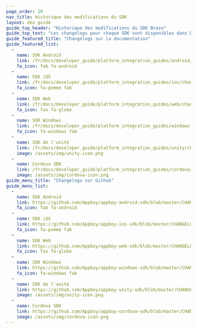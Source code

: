 ```yaml
---
page_order: 20
nav_title: Historique des modifications du SDK
layout: dev_guide
guide_top_header: "Historique des modifications du SDK Braze"
guide_top_text: "Les changelogs pour chaque SDK sont disponibles dans Docs ou dans leurs dépôts Github individuels liés ci-dessous."
guide_featured_title: "Changelogs sur la documentation"
guide_featured_list:
  - 
    name: SDK Android
    link: /fr/docs/developer_guide/platform_integration_guides/android/changelog/
    fa_icon: fab fa-android
  - 
    name: SDK iOS
    link: /fr/docs/developer_guide/platform_integration_guides/ios/changelog/
    fa_icon: fa-pomme fab
  - 
    name: SDK Web
    link: /fr/docs/developer_guide/platform_integration_guides/web/changelog/
    fa_icon: fas fa-globe
  - 
    name: SDK Windows
    link: /fr/docs/developer_guide/platform_integration_guides/windows_universal/changelog/
    fa_icon: fa-windows fab
  - 
    name: SDK de l'unité
    link: /fr/docs/developer_guide/platform_integration_guides/unity/changelog/
    image: /assets/img/unity-icon.png
  - 
    name: Cordova SDK
    link: /fr/docs/developer_guide/platform_integration_guides/cordova/changelog/
    image: /assets/img/cordova-icon.png
guide_menu_title: "Changelogs sur Github"
guide_menu_list:
  - 
    name: SDK Android
    link: https://github.com/Appboy/appboy-android-sdk/blob/master/CHANGELOG.md
    fa_icon: fab fa-android
  - 
    name: SDK iOS
    link: https://github.com/Appboy/appboy-ios-sdk/blob/master/CHANGELOG.md
    fa_icon: fa-pomme fab
  - 
    name: SDK Web
    link: https://github.com/Appboy/appboy-web-sdk/blob/master/CHANGELOG.md
    fa_icon: fas fa-globe
  - 
    name: SDK Windows
    link: https://github.com/Appboy/appboy-windows-sdk/blob/master/CHANGELOG.md
    fa_icon: fa-windows fab
  - 
    name: SDK de l'unité
    link: https://github.com/Appboy/appboy-unity-sdk/blob/master/CHANGELOG.md
    image: /assets/img/unity-icon.png
  - 
    name: Cordova SDK
    link: https://github.com/Appboy/appboy-cordova-sdk/blob/master/CHANGELOG.md
    image: /assets/img/cordova-icon.png
---
```


